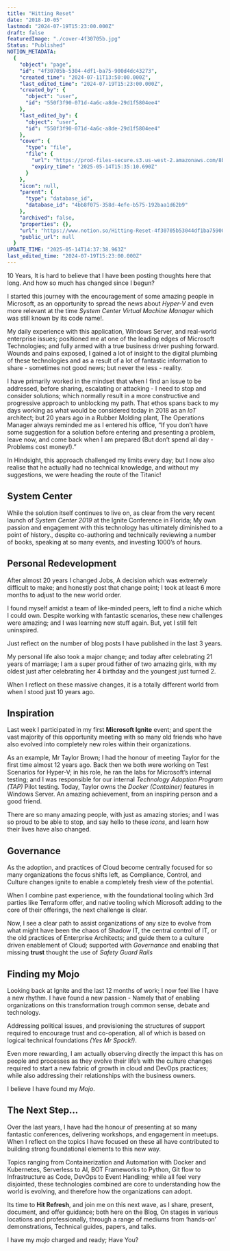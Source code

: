 ```yaml
---
title: "Hitting Reset"
date: "2018-10-05"
lastmod: "2024-07-19T15:23:00.000Z"
draft: false
featuredImage: "./cover-4f30705b.jpg"
Status: "Published"
NOTION_METADATA:
  {
    "object": "page",
    "id": "4f30705b-5304-4df1-ba75-900d4dc43273",
    "created_time": "2024-07-11T13:50:00.000Z",
    "last_edited_time": "2024-07-19T15:23:00.000Z",
    "created_by": {
      "object": "user",
      "id": "550f3f90-071d-4a6c-a8de-29d1f5804ee4"
    },
    "last_edited_by": {
      "object": "user",
      "id": "550f3f90-071d-4a6c-a8de-29d1f5804ee4"
    },
    "cover": {
      "type": "file",
      "file": {
        "url": "https://prod-files-secure.s3.us-west-2.amazonaws.com/8bc3c4f0-c291-4309-a955-a5876c66b3de/506a2540-22fc-4b6d-99e7-b2fdd8588054/reset.jpg?X-Amz-Algorithm=AWS4-HMAC-SHA256&X-Amz-Content-Sha256=UNSIGNED-PAYLOAD&X-Amz-Credential=ASIAZI2LB466UXSKFPNB%2F20250514%2Fus-west-2%2Fs3%2Faws4_request&X-Amz-Date=20250514T143510Z&X-Amz-Expires=3600&X-Amz-Security-Token=IQoJb3JpZ2luX2VjEF4aCXVzLXdlc3QtMiJIMEYCIQDx5XfXUW7Cs54HNZZkEHFpFbZlv24weKEXpFXomO4%2F8AIhAJ1L9WyLf46%2B4agk%2Ff%2B%2BvlDNpJTeI3DgUEOYanjUG6JdKv8DCBcQABoMNjM3NDIzMTgzODA1Igwts1QFaUsqFGq7R5sq3AMJ%2F62AugFt4k5ocFo9dMlQi6Hv0Y2uJXwMCNJ%2BwaeGvwbstlU%2BtFJvpFneH8tjP57a72js2PzDYXoYG9v02g2DbE7hlR8QHcTeQq5rfRcFFSeyHRKdEF9fbFD%2Fr8IELMcvvevXSO5HsWERoZw64nvmyGyUEiI1KYx8i06x%2BV86VQLYNaFlKLFcsW%2BjAXY6ktLt6X7lNVc4nLvEsVAAE5zY2Xik3Ub9uJ2MGQ6ydm8KrDFtbCUEdgVhMjl9JedN1Vukt255BOWfSEVqQ9nVNvE2wzcVFG%2BPqwaSoW0POEspt%2BfT1jMQg5dWDqwOFo742%2BcqnUhHzgwVEgsPdwWqC%2BXy%2Fu4Gtx2qUYtkR5Ka0K58v%2FWv7P%2BblUPJixOeXhOznnR3288HAGgpoWnYV15WplQiI0eQ5sjNMC%2BcywDpvNpLhKbo5GxkIr0ZxUeKNQJULDr9i3zv52iX1QpqVq98ecmKiCjQ4K5qHyssAGDYkYyHlQr7mTTaBx74ArkXqt%2BxJWX7DObei%2BXkPKcTCCGpY94Pylrxet44oz62ycW1ZlkSWksXEIMFxV31TdsC%2FfyNe5B%2FA8ez4DM0oRgWdpfS9EiMHW2P%2Bt3vwHpwR5P7SPVunHFmxoRhUY97HJHrLzD%2FupLBBjqkAUoMNn2Db060301O%2F2Hgh6tlKDn7i5%2BCbqRfTbG7Ouxh%2F3BWJAfqPNPyl%2Bhr4TLDmRPihpYBc2OC6pzStkvROyGPcRjeFylhxqd7KJrWVd3iDo6b9TpLqv1MgDGaZMfwOsI%2FvVjvn%2FI0Dxo6xVpg6yWKLgU7F5R9vLtSy%2Bd9yI2qO0Ws6l2m7OF01EDBDnGWJrwSj1XGrsjk3m5ga9xgd7hX5u0X&X-Amz-Signature=d426343c3e2a44b7ed249c1b35a6c903d01c55dc3980a507656335d49d4d984a&X-Amz-SignedHeaders=host&x-id=GetObject",
        "expiry_time": "2025-05-14T15:35:10.690Z"
      }
    },
    "icon": null,
    "parent": {
      "type": "database_id",
      "database_id": "4bb8f075-358d-4efe-b575-192baa1d62b9"
    },
    "archived": false,
    "properties": {},
    "url": "https://www.notion.so/Hitting-Reset-4f30705b53044df1ba75900d4dc43273",
    "public_url": null
  }
UPDATE_TIME: "2025-05-14T14:37:38.963Z"
last_edited_time: "2024-07-19T15:23:00.000Z"
---
```


10 Years, It is hard to believe that I have been posting thoughts here that long. And how so much has changed since I begun?

I started this journey with the encouragement of some amazing people in Microsoft, as an opportunity to spread the news about *Hyper-V* and even more relevant at the time *System Center Virtual Machine Manager* which was still known by its code name!.

My daily experience with this application, Windows Server, and real-world enterprise issues; positioned me at one of the leading edges of Microsoft Technologies; and fully armed with a true business driver pushing forward. Wounds and pains exposed, I gained a lot of insight to the digital plumbing of these technologies and as a result of a lot of fantastic information to share - sometimes not good news; but never the less - reality.

I have primarily worked in the mindset that when I find an issue to be addressed, before sharing, escalating or attacking - I need to stop and consider solutions; which normally result in a more constructive and progressive approach to unblocking my path. That ethos spans back to my days working as what would be considered today in 2018 as an *IoT* architect; but 20 years ago in a Rubber Molding plant, The Operations Manager always reminded me as I entered his office, “If you don’t have some suggestion for a solution before entering and presenting a problem, leave now, and come back when I am prepared (But don’t spend all day - Problems cost money!).”

In Hindsight, this approach challenged my limits every day; but I now also realise that he actually had no technical knowledge, and without my suggestions, we were heading the route of the Titanic!

## System Center

While the solution itself continues to live on, as clear from the very recent launch of *System Center 2019* at the Ignite Conference in Florida; My own passion and engagement with this technology has ultimately diminished to a point of history., despite co-authoring and technically reviewing a number of books, speaking at so many events, and investing 1000’s of hours.

## Personal Redevelopment

After almost 20 years I changed Jobs, A decision which was extremely difficult to make; and honestly post that change point; I took at least 6 more months to adjust to the new world order.

I found myself amidst a team of like-minded peers, left to find a niche which I could own. Despite working with fantastic scenarios, these new challenges were amazing; and I was learning new stuff again. But, yet I still felt uninspired.

Just reflect on the number of blog posts I have published in the last 3 years.

My personal life also took a major change; and today after celebrating 21 years of marriage; I am a super proud father of two amazing girls, with my oldest just after celebrating her 4 birthday and the youngest just turned 2.

When I reflect on these massive changes, it is a totally different world from when I stood just 10 years ago.

## Inspiration

Last week I participated in my first **Microsoft Ignite** event; and spent the vast majority of this opportunity meeting with so many old friends who have also evolved into completely new roles within their organizations.

As an example, Mr Taylor Brown; I had the honour of meeting Taylor for the first time almost 12 years ago. Back then we both were working on Test Scenarios for Hyper-V; in his role, he ran the labs for Microsoft’s internal testing; and I was responsible for our internal *Technology Adoption Program (TAP)* Pilot testing. Today, Taylor owns the *Docker (Container)* features in Windows Server. An amazing achievement, from an inspiring person and a good friend.

There are so many amazing people, with just as amazing stories; and I was so proud to be able to stop, and say hello to these *icons*, and learn how their lives have also changed.

## Governance

As the adoption, and practices of Cloud become centrally focused for so many organizations the focus shifts left, as Compliance, Control, and Culture changes ignite to enable a completely fresh view of the potential.

When I combine past experience, with the foundational tooling which 3rd parties like Terraform offer, and native tooling which Microsoft adding to the core of their offerings, the next challenge is clear.

Now, I see a clear path to assist organizations of any size to evolve from what might have been the chaos of Shadow IT, the central control of IT, or the old practices of Enterprise Architects; and guide them to a culture driven enablement of Cloud; supported with *Governance* and enabling that missing **trust** thought the use of *Safety Guard Rails*

## Finding my Mojo

Looking back at Ignite and the last 12 months of work; I now feel like I have a new rhythm. I have found a new passion - Namely that of enabling organizations on this transformation trough common sense, debate and technology.

Addressing political issues, and provisioning the structures of support required to encourage trust and co-operation, all of which is based on logical technical foundations *(Yes Mr Spock!)*.

Even more rewarding, I am actually observing directly the impact this has on people and processes as they evolve their life’s with the culture changes required to start a new fabric of growth in cloud and DevOps practices; while also addressing their relationships with the business owners.

I believe I have found my *Mojo*.

## The Next Step…

Over the last years, I have had the honour of presenting at so many fantastic conferences, delivering workshops, and engagement in meetups. When I reflect on the topics I have focused on these all have contributed to building strong foundational elements to this new way.

Topics ranging from Containerization and Automation with Docker and Kubernetes, Serverless to AI, BOT Frameworks to Python, Git flow to Infrastructure as Code, DevOps to Event Handling; while all feel very disjointed, these technologies combined are core to understanding how the world is evolving, and therefore how the organizations can adopt.

Its time to **Hit Refresh**, and join me on this next wave, as I share, present, document, and offer guidance; both here on the Blog, On stages in various locations and professionally, through a range of mediums from ‘hands-on’ demonstrations, Technical guides, papers, and talks.

I have my *mojo* charged and ready; Have You?

